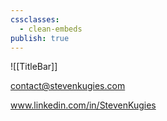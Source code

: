 ```yaml
---
cssclasses:
  - clean-embeds
publish: true
---
```






![[TitleBar]] 

contact@stevenkugies.com

www.linkedin.com/in/StevenKugies

